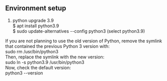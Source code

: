 ## Environment setup 

1. python upgrade 3.9  
$ apt install python3.9  
$ sudo update-alternatives --config python3 (select python3.9)  

If you are not planning to use the old version of Python, remove the symlink that contained the previous Python 3 version with:  
sudo rm /usr/bin/python3  
Then, replace the symlink with the new version:  
sudo ln -s python3.9 /usr/bin/python3  
Now, check the default version:  
python3 --version  
